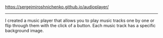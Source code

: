 https://sergejmiroshnichenko.github.io/audioplayer/
*************************


I created a music player that allows you to play music tracks one by one or flip through them with the click of a button. Each music track has a specific background image.
